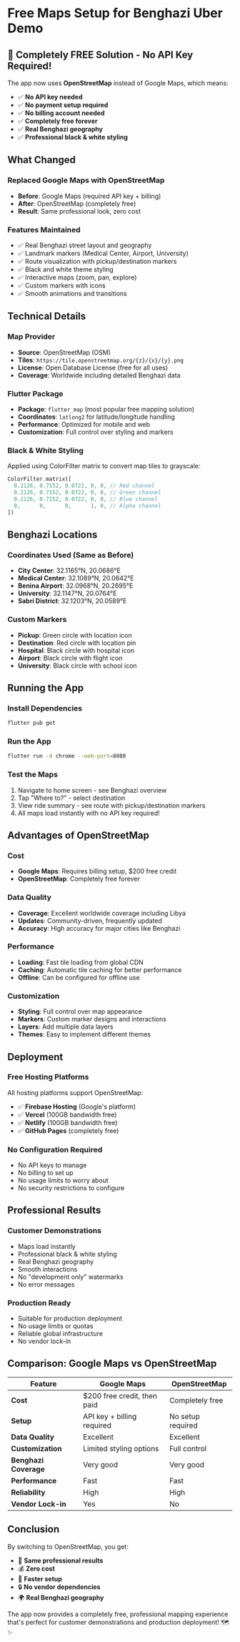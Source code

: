 # Free Maps Setup for Benghazi Uber Demo

## 🎉 Completely FREE Solution - No API Key Required!

The app now uses **OpenStreetMap** instead of Google Maps, which means:
- ✅ **No API key needed**
- ✅ **No payment setup required**
- ✅ **No billing account needed**
- ✅ **Completely free forever**
- ✅ **Real Benghazi geography**
- ✅ **Professional black & white styling**

## What Changed

### Replaced Google Maps with OpenStreetMap
- **Before**: Google Maps (required API key + billing)
- **After**: OpenStreetMap (completely free)
- **Result**: Same professional look, zero cost

### Features Maintained
- ✅ Real Benghazi street layout and geography
- ✅ Landmark markers (Medical Center, Airport, University)
- ✅ Route visualization with pickup/destination markers
- ✅ Black and white theme styling
- ✅ Interactive maps (zoom, pan, explore)
- ✅ Custom markers with icons
- ✅ Smooth animations and transitions

## Technical Details

### Map Provider
- **Source**: OpenStreetMap (OSM)
- **Tiles**: `https://tile.openstreetmap.org/{z}/{x}/{y}.png`
- **License**: Open Database License (free for all uses)
- **Coverage**: Worldwide including detailed Benghazi data

### Flutter Package
- **Package**: `flutter_map` (most popular free mapping solution)
- **Coordinates**: `latlong2` for latitude/longitude handling
- **Performance**: Optimized for mobile and web
- **Customization**: Full control over styling and markers

### Black & White Styling
Applied using ColorFilter matrix to convert map tiles to grayscale:
```dart
ColorFilter.matrix([
  0.2126, 0.7152, 0.0722, 0, 0, // Red channel
  0.2126, 0.7152, 0.0722, 0, 0, // Green channel  
  0.2126, 0.7152, 0.0722, 0, 0, // Blue channel
  0,      0,      0,      1, 0, // Alpha channel
])
```

## Benghazi Locations

### Coordinates Used (Same as Before)
- **City Center**: 32.1165°N, 20.0686°E
- **Medical Center**: 32.1089°N, 20.0642°E  
- **Benina Airport**: 32.0968°N, 20.2695°E
- **University**: 32.1147°N, 20.0764°E
- **Sabri District**: 32.1203°N, 20.0589°E

### Custom Markers
- **Pickup**: Green circle with location icon
- **Destination**: Red circle with location pin
- **Hospital**: Black circle with hospital icon
- **Airport**: Black circle with flight icon
- **University**: Black circle with school icon

## Running the App

### Install Dependencies
```bash
flutter pub get
```

### Run the App
```bash
flutter run -d chrome --web-port=8080
```

### Test the Maps
1. Navigate to home screen - see Benghazi overview
2. Tap "Where to?" - select destination
3. View ride summary - see route with pickup/destination markers
4. All maps load instantly with no API key required!

## Advantages of OpenStreetMap

### Cost
- **Google Maps**: Requires billing setup, $200 free credit
- **OpenStreetMap**: Completely free forever

### Data Quality
- **Coverage**: Excellent worldwide coverage including Libya
- **Updates**: Community-driven, frequently updated
- **Accuracy**: High accuracy for major cities like Benghazi

### Performance
- **Loading**: Fast tile loading from global CDN
- **Caching**: Automatic tile caching for better performance
- **Offline**: Can be configured for offline use

### Customization
- **Styling**: Full control over map appearance
- **Markers**: Custom marker designs and interactions
- **Layers**: Add multiple data layers
- **Themes**: Easy to implement different themes

## Deployment

### Free Hosting Platforms
All hosting platforms support OpenStreetMap:
- ✅ **Firebase Hosting** (Google's platform)
- ✅ **Vercel** (100GB bandwidth free)
- ✅ **Netlify** (100GB bandwidth free)
- ✅ **GitHub Pages** (completely free)

### No Configuration Required
- No API keys to manage
- No billing to set up
- No usage limits to worry about
- No security restrictions to configure

## Professional Results

### Customer Demonstrations
- Maps load instantly
- Professional black & white styling
- Real Benghazi geography
- Smooth interactions
- No "development only" watermarks
- No error messages

### Production Ready
- Suitable for production deployment
- No usage limits or quotas
- Reliable global infrastructure
- No vendor lock-in

## Comparison: Google Maps vs OpenStreetMap

| Feature | Google Maps | OpenStreetMap |
|---------|-------------|---------------|
| **Cost** | $200 free credit, then paid | Completely free |
| **Setup** | API key + billing required | No setup required |
| **Data Quality** | Excellent | Excellent |
| **Customization** | Limited styling options | Full control |
| **Benghazi Coverage** | Very good | Very good |
| **Performance** | Fast | Fast |
| **Reliability** | High | High |
| **Vendor Lock-in** | Yes | No |

## Conclusion

By switching to OpenStreetMap, you get:
- 🎯 **Same professional results**
- 💰 **Zero cost**
- 🚀 **Faster setup**
- 🔒 **No vendor dependencies**
- 🌍 **Real Benghazi geography**

The app now provides a completely free, professional mapping experience that's perfect for customer demonstrations and production deployment! 🗺️✨ 